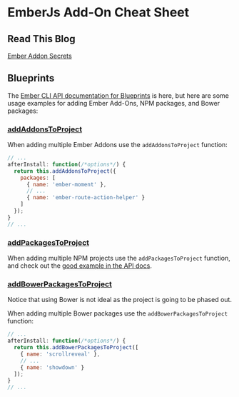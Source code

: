 # EmberJs Add-On Cheat Sheet

## Read This Blog

[Ember Addon Secrets](http://emberup.co/ember-addon-secrets/)

## Blueprints

The [Ember CLI API documentation for Blueprints](https://ember-cli.com/api/classes/Blueprint.html)
is here, but here are some usage examples for adding Ember
Add-Ons, NPM packages, and Bower packages:

### [addAddonsToProject](https://ember-cli.com/api/classes/Blueprint.html#method_addAddonsToProject)

When adding multiple Ember Addons use the `addAddonsToProject` function:

```javascript
// ...
afterInstall: function(/*options*/) {
  return this.addAddonsToProject({
    packages: [
      { name: 'ember-moment' },
      // ...
      { name: 'ember-route-action-helper' }
    ]
  });
}
// ...
```

### [addPackagesToProject](https://ember-cli.com/api/classes/Blueprint.html#method_addPackagesToProject)

When adding multiple NPM projects use the `addPackagesToProject` function, and
check out the [good example in the API docs](https://ember-cli.com/api/classes/Blueprint.html#method_addPackagesToProject).

### [addBowerPackagesToProject](https://ember-cli.com/api/classes/Blueprint.html#method_addBowerPackagesToProject)

Notice that using Bower is not ideal as the project is going to be phased out.

When adding multiple Bower packages use the `addBowerPackagesToProject`
function:

```javascript
// ...
afterInstall: function(/*options*/) {
  return this.addBowerPackagesToProject([
    { name: 'scrollreveal' },
    // ...
    { name: 'showdown' }
  ]);
}
// ...
```
